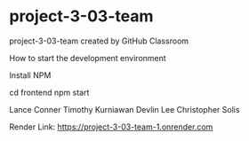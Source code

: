 # project-3-03-team
project-3-03-team created by GitHub Classroom

How to start the development environment

Install NPM

cd frontend
npm start


Lance Conner
Timothy Kurniawan
Devlin Lee
Christopher Solis

Render Link: https://project-3-03-team-1.onrender.com
